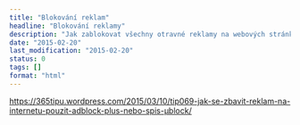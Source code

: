 ```yaml
---
title: "Blokování reklam"
headline: "Blokování reklamy"
description: "Jak zablokovat všechny otravné reklamy na webových stránkách."
date: "2015-02-20"
last_modification: "2015-02-20"
status: 0
tags: []
format: "html"
---
```


https://365tipu.wordpress.com/2015/03/10/tip069-jak-se-zbavit-reklam-na-internetu-pouzit-adblock-plus-nebo-spis-µblock/